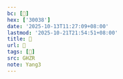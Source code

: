 ```yaml
---
bc: [𰀸]
hex: ['30038']
date: '2025-10-13T11:27:09+08:00'
lastmod: '2025-10-21T21:54:51+08:00'
title: 󰕵
url: 󰕵
tags: [𰀸]
src: GHZR
note: Yang3
---
```


